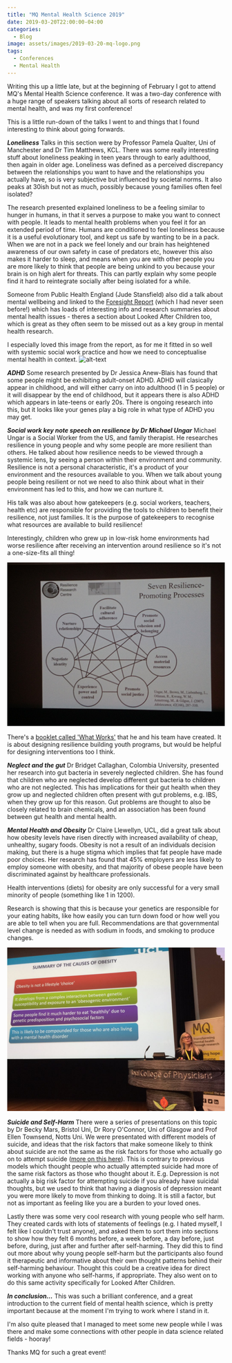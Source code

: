 ```yaml
---
title: "MQ Mental Health Science 2019"
date: 2019-03-20T22:00:00-04:00
categories:
  - Blog
image: assets/images/2019-03-20-mq-logo.png
tags:
  - Conferences
  - Mental Health
---
```


Writing this up a little late, but at the beginning of February I got to attend MQ's Mental Health Science conference. 
It was a two-day conference with a huge range of speakers talking about all sorts of research related to mental health, and was my 
first conference! 

This is a little run-down of the talks I went to and things that I found interesting to think about going forwards. 

**_Loneliness_**
Talks in this section were by Professor Pamela Qualter, Uni of Manchester and Dr Tim Matthews, KCL. 
There was some really interesting stuff about loneliness peaking in teen years through to early adulthood, then again in older age.
Loneliness was defined as a perceived discrepancy between the relationships you want to have and the relationships you actually have, 
so is very subjective but influenced by societal norms. It also peaks at 30ish but not as much, possibly because young families often 
feel isolated?

The research presented explained loneliness to be a feeling similar to hunger in humans, in that it serves a purpose to make you want to
 connect with people. It leads to mental health problems when you feel it for an extended period of time. Humans are conditioned to feel 
 loneliness because it is a useful evolutionary tool, and kept us safe by wanting to be in a pack. When we are not in a pack we feel lonely
 and our brain has heightened awareness of our own safety in case of predators etc, however this also makes it harder to sleep, and means 
 when you are with other people you are more likely to think that people are being unkind to you because your brain is on high alert for 
 threats. This can partly explain why some people find it hard to reintegrate socially after being isolated for a while. 

Someone from Public Health England (Jude Stansfield) also did a talk about mental wellbeing and linked to the 
[Foresight Report](https:/.publishing.service.gov.uk/government/uploads/system/uploads/attachment_data/file/292453/mental-capital-wellbeing-summary.pdf)
(which I had never seen before!) which has loads of interesting info and research summaries about mental health issues - theres a section 
about Looked After Children too, which is great as they often seem to be missed out as a key group in mental health research.  

I especially loved this image from the report, as for me it fitted in so well with systemic social work practice and how we need to conceptualise
mental health in context. 
![alt-text](https://bsahely.com/wp-content/uploads/2013/06/mental-capital-through-life-conceptual-overview.jpg "Mental Health Lifecycle")

**_ADHD_**
Some research presented by Dr Jessica Anew-Blais has found that some people might be exhibiting adult-onset ADHD. ADHD will clasically 
appear in childhood, and will either carry on into adulthood (1 in 5 people) or it will disappear by the end of childhood, but it appears
there is also ADHD which appears in late-teens or early 20s. There is ongoing research into this, but it looks like your genes play a big role 
in what type of ADHD you may get. 

**_Social work key note speech on resilience by Dr Michael Ungar_**
Michael Ungar is a Social Worker from the US, and family therapist. He researches resilience in young people and why some people are more 
resilient than others. He talked about how resilience needs to be viewed through a systemic lens, by seeing a person within their environment 
and community. Resilience is not a personal characteristic, it's a product of your environment and the resources available to you. When we talk
 about young people being resilient or not we need to also think about what in their environment has led to this, and how we can nurture it. 

His talk was also about how gatekeepers (e.g. social workers, teachers, health etc) are responsible for providing the tools to children to 
benefit their resilience, not just families. It is the purpose of gatekeepers to recognise what resources are available to build resilience!

Interestingly, children who grew up in low-risk home environments had worse resilience after receiving an intervention around resilience so 
it's not a one-size-fits all thing! 

<img src="/images/2019-03-20-1.png">

There's a [booklet called 'What Works'](http://resilienceresearch.org/files/whatworks/WhatWorks-Ungar-WebVersion.pdf) that he and his team have
created. It is about designing resilience building youth programs, but would be helpful for designing interventions too I think. 

**_Neglect and the gut_**
Dr Bridget Callaghan, Colombia University, presented her research into gut bacteria in severely neglected children. She has found that children
 who are neglected develop different gut bacteria to children who are not neglected. This has implications for their gut health when they grow 
 up and neglected children often present with gut problems, e.g. IBS, when they grow up for this reason. 
Gut problems are thought to also be closely related to brain chemicals, and an association has been found between gut health and mental health. 

**_Mental Health and Obesity_**
Dr Claire Llewellyn, UCL, did a great talk about how obesity levels have risen directly with increased availability of cheap, 
unhealthy, sugary foods. Obesity is not a result of an individuals decision making, but there is a huge stigma which implies that fat people
 have made poor choices. Her research has found that 45% employers are less likely to employ someone with obesity, and that majority of obese
 people have been discriminated against by healthcare professionals. 

Health interventions (diets) for obesity are only successful for a very small minority of people (something like 1 in 1200).

Research is showing that this is because your genetics are responsible for your eating habits, like how easily you can turn down food or how well
 you are able to tell when you are full. Recommendations are that governmental level change is needed as with sodium in foods, and smoking 
 to produce changes. 

<img src="/images/2019-03-20-2.png">

**_Suicide and Self-Harm_**
There were a series of presentations on this topic by Dr Becky Mars, Bristol Uni, Dr Rory O'Connor, Uni of Glasgow and Prof Ellen Townsend, Notts Uni.
We were presentated with different models of suicide, and ideas that the risk factors that make someone likely to think about suicide are 
not the same as the risk factors for those who actually go on to attempt suicide ([more on this here](http://www.suicideresearch.info/the-imv)). 
This is contrary to previous models which thought people who actually attempted suicide had more of the same risk factors as those who 
thought about it. E.g. Depression is not actually a big risk factor for attempting suicide if you already have suicidal thoughts, but we 
used to think that having a diagnosis of depression meant you were more likely to move from thinking to doing. It is still a factor, but 
not as important as feeling like you are a burden to your loved ones. 

Lastly there was some very cool research with young people who self harm. They created cards with lots of statements of feelings 
(e.g. I hated myself, I felt like I couldn't trust anyone), and asked them to sort them into sections to show how they felt 6 months 
before, a week before, a day before, just before, during, just after and further after self-harming. They did this to find out more about 
why young people self-harm but the participants also found it therapeutic and informative about their own thought patterns behind their 
self-harming behaviour. Thought this could be a creative idea for direct working with anyone who self-harms, if appropriate. They also 
went on to do this same activity specifically for Looked After Children. 

**_In conclusion..._**
This was such a brilliant conference, and a great introduction to the current field of mental health science, which is pretty important because
at the moment I'm trying to work where I stand in it. 

I'm also quite pleased that I managed to meet some new people while I was there and make some connections with other people in data science
related fields - hooray! 

Thanks MQ for such a great event! 